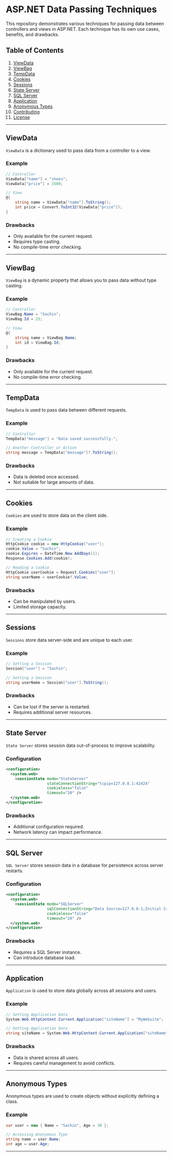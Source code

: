 
# ASP.NET Data Passing Techniques

This repository demonstrates various techniques for passing data between controllers and views in ASP.NET. Each technique has its own use cases, benefits, and drawbacks.

## Table of Contents

1. [ViewData](#viewdata)
2. [ViewBag](#viewbag)
3. [TempData](#tempdata)
4. [Cookies](#cookies)
5. [Sessions](#sessions)
6. [State Server](#state-server)
7. [SQL Server](#sql-server)
8. [Application](#application)
9. [Anonymous Types](#anonymous-types)
10. [Contributing](#contributing)
11. [License](#license)

---

## ViewData

`ViewData` is a dictionary used to pass data from a controller to a view.

### Example

```csharp
// Controller
ViewData["name"] = "shoes";
ViewData["price"] = 3500;

// View
@{
    string name = ViewData["name"].ToString();
    int price = Convert.ToInt32(ViewData["price"]);
}
```

### Drawbacks

- Only available for the current request.
- Requires type casting.
- No compile-time error checking.

---

## ViewBag

`ViewBag` is a dynamic property that allows you to pass data without type casting.

### Example

```csharp
// Controller
ViewBag.Name = "Sachin";
ViewBag.Id = 23;

// View
@{
    string name = ViewBag.Name;
    int id = ViewBag.Id;
}
```

### Drawbacks

- Only available for the current request.
- No compile-time error checking.

---

## TempData

`TempData` is used to pass data between different requests.

### Example

```csharp
// Controller
TempData["message"] = "Data saved successfully.";

// Another Controller or Action
string message = TempData["message"]?.ToString();
```

### Drawbacks

- Data is deleted once accessed.
- Not suitable for large amounts of data.

---

## Cookies

`Cookies` are used to store data on the client side.

### Example

```csharp
// Creating a Cookie
HttpCookie cookie = new HttpCookie("user");
cookie.Value = "Sachin";
cookie.Expires = DateTime.Now.AddDays(1);
Response.Cookies.Add(cookie);

// Reading a Cookie
HttpCookie userCookie = Request.Cookies["user"];
string userName = userCookie?.Value;
```

### Drawbacks

- Can be manipulated by users.
- Limited storage capacity.

---

## Sessions

`Sessions` store data server-side and are unique to each user.

### Example

```csharp
// Setting a Session
Session["user"] = "Sachin";

// Getting a Session
string userName = Session["user"].ToString();
```

### Drawbacks

- Can be lost if the server is restarted.
- Requires additional server resources.

---

## State Server

`State Server` stores session data out-of-process to improve scalability.

### Configuration

```xml
<configuration>
  <system.web>
    <sessionState mode="StateServer" 
                  stateConnectionString="tcpip=127.0.0.1:42424" 
                  cookieless="false" 
                  timeout="20" />
  </system.web>
</configuration>
```

### Drawbacks

- Additional configuration required.
- Network latency can impact performance.

---

## SQL Server

`SQL Server` stores session data in a database for persistence across server restarts.

### Configuration

```xml
<configuration>
  <system.web>
    <sessionState mode="SQLServer" 
                  sqlConnectionString="Data Source=127.0.0.1;Initial Catalog=SessionStateDB;Integrated Security=True" 
                  cookieless="false" 
                  timeout="20" />
  </system.web>
</configuration>
```

### Drawbacks

- Requires a SQL Server instance.
- Can introduce database load.

---

## Application

`Application` is used to store data globally across all sessions and users.

### Example

```csharp
// Setting Application Data
System.Web.HttpContext.Current.Application["siteName"] = "MyWebsite";

// Getting Application Data
string siteName = System.Web.HttpContext.Current.Application["siteName"].ToString();
```

### Drawbacks

- Data is shared across all users.
- Requires careful management to avoid conflicts.

---

## Anonymous Types

Anonymous types are used to create objects without explicitly defining a class.

### Example

```csharp
var user = new { Name = "Sachin", Age = 30 };

// Accessing Anonymous Type
string name = user.Name;
int age = user.Age;
```

---

